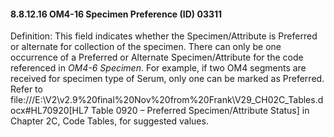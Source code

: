 #### 8.8.12.16 OM4-16 Specimen Preference (ID) 03311

Definition: This field indicates whether the Specimen/Attribute is Preferred or alternate for collection of the specimen. There can only be one occurrence of a Preferred or Alternate Specimen/Attribute for the code referenced in _OM4-6 Specimen_. For example, if two OM4 segments are received for specimen type of Serum, only one can be marked as Preferred. Refer to file:///E:\V2\v2.9%20final%20Nov%20from%20Frank\V29_CH02C_Tables.docx#HL70920[HL7 Table 0920 – Preferred Specimen/Attribute Status] in Chapter 2C, Code Tables, for suggested values.
